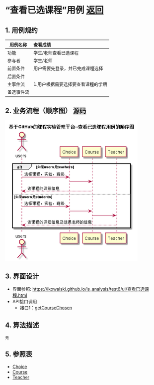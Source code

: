 # “查看已选课程”用例 [返回](../README.md)
## 1. 用例规约

|用例名称|查看成绩|
|-------|:-------------|
|功能|学生/老师查看已选课程|
|参与者|学生/老师|
|前置条件|用户需要先登录，并已完成课程选择|
|后置条件| |
|主事件流| 1.用户根据需要选择要查看课程的学期|
|备选事件流| |

## 2. 业务流程（顺序图） [源码](../src/sequence查看已选课程.puml)
![sequence1](../sequence查看已选课程.png) 

## 3. 界面设计
- 界面参照: https://ikowalski.github.io/is_analysis/test6/ui/查看已选课程.html
- API接口调用
    - 接口1：[getCourseChosen](../接口/getCourseChosen.md) 

## 4. 算法描述
    无
    
## 5. 参照表
- [Choice](../数据库设计.md/#Choice)
- [Course](../数据库设计.md/#Course)
- [Teacher](../数据库设计.md/#Teacher)